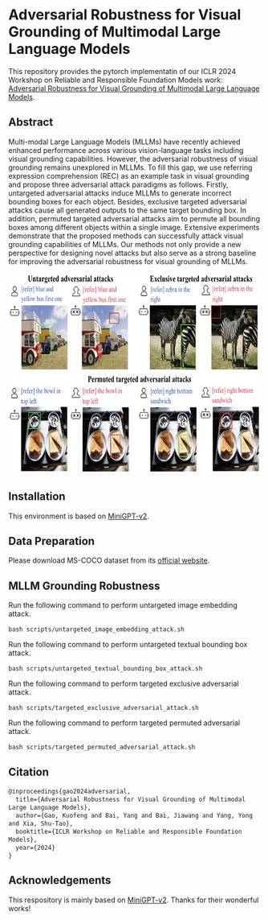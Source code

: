 # Adversarial Robustness for Visual Grounding of Multimodal Large Language Models

This repository provides the pytorch implementatin of our ICLR 2024 Workshop on Reliable and Responsible Foundation Models work: [Adversarial Robustness for Visual Grounding of Multimodal Large Language Models](https://arxiv.org/abs/2405.09981).

## Abstract

Multi-modal Large Language Models (MLLMs) have recently achieved enhanced performance across various vision-language tasks including visual grounding capabilities. However, the adversarial robustness of visual grounding remains unexplored in MLLMs. To fill this gap, we use referring expression comprehension (REC) as an example task in visual grounding and propose three adversarial attack paradigms as follows. Firstly, untargeted adversarial attacks induce MLLMs to generate incorrect bounding boxes for each object. Besides, exclusive targeted adversarial attacks cause all generated outputs to the same target bounding box. In addition, permuted targeted adversarial attacks aim to permute all bounding boxes among different objects within a single image. Extensive experiments demonstrate that the proposed methods can successfully attack visual grounding capabilities of MLLMs. Our methods not only provide a new perspective for designing novel attacks but also serve as a strong baseline for improving the adversarial robustness for visual grounding of MLLMs.

<div align=center>
<img src="assets/example.png" width="800" height="400" alt="Three adversarial attack paradigms are proposed to evaluate the adversarial robustness for visual grounding of MLLMs."/><br/>
</div>

## Installation

This environment is based on [MiniGPT-v2](https://github.com/Vision-CAIR/MiniGPT-4).

## Data Preparation

Please download MS-COCO dataset from its [official
website](https://cocodataset.org/).

## MLLM Grounding Robustness

Run the following command to perform untargeted image embedding attack.

```shell
bash scripts/untargeted_image_embedding_attack.sh
```

Run the following command to perform untargeted textual bounding box attack.

```shell
bash scripts/untargeted_textual_bounding_box_attack.sh
```

Run the following command to perform targeted exclusive adversarial attack.

```shell
bash scripts/targeted_exclusive_adversarial_attack.sh
```

Run the following command to perform targeted permuted adversarial attack.

```shell
bash scripts/targeted_permuted_adversarial_attack.sh
```

## Citation

```
@inproceedings{gao2024adversarial,
  title={Adversarial Robustness for Visual Grounding of Multimodal Large Language Models},
  author={Gao, Kuofeng and Bai, Yang and Bai, Jiawang and Yang, Yong and Xia, Shu-Tao},
  booktitle={ICLR Workshop on Reliable and Responsible Foundation Models},
  year={2024}
}
```

## Acknowledgements

This respository is mainly based on [MiniGPT-v2](https://github.com/Vision-CAIR/MiniGPT-4). Thanks for their wonderful works!
